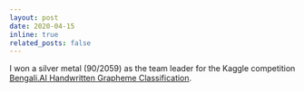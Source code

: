 ```yaml
---
layout: post
date: 2020-04-15
inline: true
related_posts: false
---
```


I won a silver metal (90/2059) as the team leader for the Kaggle competition [Bengali.AI Handwritten Grapheme Classification](https://www.kaggle.com/competitions/bengaliai-cv19).


